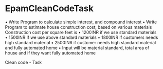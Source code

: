 # EpamCleanCodeTask

• Write Program to calculate simple interest, and compound interest
• Write Program to estimate house construction cost, based on various materials
Construction cost per square feet is
• 1200INR if we use standard materials
• 1500INR if we use above standard materials
• 1800INR if customers needs high standard material
• 2500INR if customer needs high standard material and fully automated home
• Input will be material standard, total area of house and if they want fully automated home

Clean code - Task
